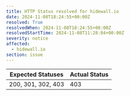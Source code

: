 ```yaml
---
title: HTTP Status resolved for hidewall.io
date: 2024-11-08T18:24:55+00:00Z
resolved: True
resolvedWhen: 2024-11-08T18:24:55+00:00Z
resolvedStartTime: 2024-11-08T11:28:04+00:00Z
severity: notice
affected:
  - hidewall.io
section: issue
---
```


| Expected Statuses | Actual Status  |
|-------------------|----------------|
| 200, 301, 302, 403 | 403 |
